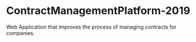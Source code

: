 # ContractManagementPlatform-2019
Web Application that improves the process of managing contracts for companies.

